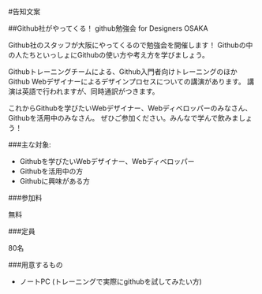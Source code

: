 #告知文案

##Github社がやってくる！ github勉強会 for Designers OSAKA

Github社のスタッフが大阪にやってくるので勉強会を開催します！
Githubの中の人たちといっしょにGithubの使い方や考え方を学びましょう。

Githubトレーニングチームによる、Github入門者向けトレーニングのほかGithub Webデザイナーによるデザインプロセスについての講演があります。
講演は英語で行われますが、同時通訳がつきます。

これからGithubを学びたいWebデザイナー、Webディベロッパーのみなさん、Githubを活用中のみなさん。
ぜひご参加ください。みんなで学んで飲みましょう！

###主な対象:

* Githubを学びたいWebデザイナー、Webディベロッパー
* Githubを活用中の方
* Githubに興味がある方

###参加料

無料

###定員

80名

###用意するもの

* ノートPC (トレーニングで実際にgithubを試してみたい方)
